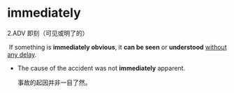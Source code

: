 # immediately

2.ADV 即刻（可见或明了的）

​	If something is **immediately obvious**, it **can be seen** or **understood** <u>without any delay</u>.

- The cause of the accident was not **immediately** apparent.

  事故的起因并非一目了然。